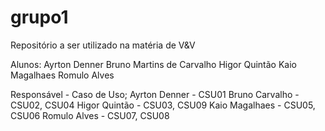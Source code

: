 # grupo1
Repositório a ser utilizado na matéria de V&V

Alunos:
Ayrton Denner
Bruno Martins de Carvalho
Higor Quintão
Kaio Magalhaes
Romulo Alves

Responsável    - Caso de Uso;
Ayrton Denner  - CSU01
Bruno Carvalho - CSU02, CSU04
Higor Quintão  - CSU03, CSU09
Kaio Magalhaes - CSU05, CSU06
Romulo Alves   - CSU07, CSU08
